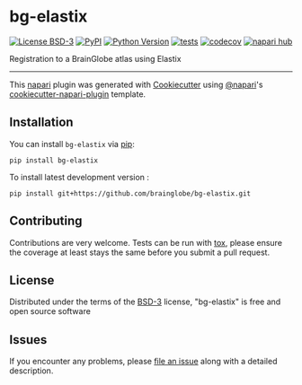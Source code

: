 # bg-elastix

[![License BSD-3](https://img.shields.io/pypi/l/bg-elastix.svg?color=green)](https://github.com/brainglobe/bg-elastix/raw/main/LICENSE)
[![PyPI](https://img.shields.io/pypi/v/bg-elastix.svg?color=green)](https://pypi.org/project/bg-elastix)
[![Python Version](https://img.shields.io/pypi/pyversions/bg-elastix.svg?color=green)](https://python.org)
[![tests](https://github.com/brainglobe/bg-elastix/workflows/tests/badge.svg)](https://github.com/brainglobe/bg-elastix/actions)
[![codecov](https://codecov.io/gh/brainglobe/bg-elastix/branch/main/graph/badge.svg)](https://codecov.io/gh/brainglobe/bg-elastix)
[![napari hub](https://img.shields.io/endpoint?url=https://api.napari-hub.org/shields/bg-elastix)](https://napari-hub.org/plugins/bg-elastix)

Registration to a BrainGlobe atlas using Elastix

----------------------------------

This [napari] plugin was generated with [Cookiecutter] using [@napari]'s [cookiecutter-napari-plugin] template.

<!--
Don't miss the full getting started guide to set up your new package:
https://github.com/napari/cookiecutter-napari-plugin#getting-started

and review the napari docs for plugin developers:
https://napari.org/stable/plugins/index.html
-->

## Installation

You can install `bg-elastix` via [pip]:

    pip install bg-elastix



To install latest development version :

    pip install git+https://github.com/brainglobe/bg-elastix.git


## Contributing

Contributions are very welcome. Tests can be run with [tox], please ensure
the coverage at least stays the same before you submit a pull request.

## License

Distributed under the terms of the [BSD-3] license,
"bg-elastix" is free and open source software

## Issues

If you encounter any problems, please [file an issue] along with a detailed description.

[napari]: https://github.com/napari/napari
[Cookiecutter]: https://github.com/audreyr/cookiecutter
[@napari]: https://github.com/napari
[MIT]: http://opensource.org/licenses/MIT
[BSD-3]: http://opensource.org/licenses/BSD-3-Clause
[GNU GPL v3.0]: http://www.gnu.org/licenses/gpl-3.0.txt
[GNU LGPL v3.0]: http://www.gnu.org/licenses/lgpl-3.0.txt
[Apache Software License 2.0]: http://www.apache.org/licenses/LICENSE-2.0
[Mozilla Public License 2.0]: https://www.mozilla.org/media/MPL/2.0/index.txt
[cookiecutter-napari-plugin]: https://github.com/napari/cookiecutter-napari-plugin

[file an issue]: https://github.com/brainglobe/bg-elastix/issues

[napari]: https://github.com/napari/napari
[tox]: https://tox.readthedocs.io/en/latest/
[pip]: https://pypi.org/project/pip/
[PyPI]: https://pypi.org/
